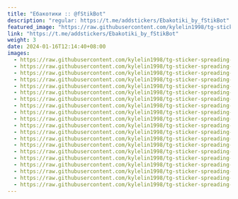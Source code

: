 ```yaml
---
title: "Ебакотики :: @fStikBot"
description: "regular: https://t.me/addstickers/Ebakotiki_by_fStikBot"
featured_image: "https://raw.githubusercontent.com/kylelin1998/tg-sticker-spreading-worldwide-images/main/img/1469fd5d-1057-4375-aa63-2d74c004b7af.jpg"
link: "https://t.me/addstickers/Ebakotiki_by_fStikBot"
weight: 3
date: 2024-01-16T12:14:40+08:00
images:
  - https://raw.githubusercontent.com/kylelin1998/tg-sticker-spreading-worldwide-images/main/img/1469fd5d-1057-4375-aa63-2d74c004b7af.jpg
  - https://raw.githubusercontent.com/kylelin1998/tg-sticker-spreading-worldwide-images/main/img/d51799c9-8019-4750-893b-8200b62e648c.jpg
  - https://raw.githubusercontent.com/kylelin1998/tg-sticker-spreading-worldwide-images/main/img/45299ba2-2b01-4b46-a62f-224ff744b2d5.jpg
  - https://raw.githubusercontent.com/kylelin1998/tg-sticker-spreading-worldwide-images/main/img/fab89a4e-9631-4dc8-9c8b-ed14fc5fe407.jpg
  - https://raw.githubusercontent.com/kylelin1998/tg-sticker-spreading-worldwide-images/main/img/37b57f87-434d-4e88-bdbb-1636dc630f59.jpg
  - https://raw.githubusercontent.com/kylelin1998/tg-sticker-spreading-worldwide-images/main/img/db4588e3-855a-4262-b9ad-bca4b1312d36.jpg
  - https://raw.githubusercontent.com/kylelin1998/tg-sticker-spreading-worldwide-images/main/img/57b7bbcd-be8b-4d81-8852-db7f36c41711.jpg
  - https://raw.githubusercontent.com/kylelin1998/tg-sticker-spreading-worldwide-images/main/img/73301639-5626-4a3c-84c7-d38e23ba6b3f.jpg
  - https://raw.githubusercontent.com/kylelin1998/tg-sticker-spreading-worldwide-images/main/img/3cf0c1fe-7263-461c-a6e2-7d4a7e699f14.jpg
  - https://raw.githubusercontent.com/kylelin1998/tg-sticker-spreading-worldwide-images/main/img/c42c5200-dd03-4925-b1c8-3a8998498724.jpg
  - https://raw.githubusercontent.com/kylelin1998/tg-sticker-spreading-worldwide-images/main/img/c1d6316b-ced7-4e76-a693-d6fc3a2254f5.jpg
  - https://raw.githubusercontent.com/kylelin1998/tg-sticker-spreading-worldwide-images/main/img/b988db9c-58e7-4cce-a8db-ab45edb9d35d.jpg
  - https://raw.githubusercontent.com/kylelin1998/tg-sticker-spreading-worldwide-images/main/img/0ccd094c-ba38-40c2-9c54-1bb36b8c0dec.jpg
  - https://raw.githubusercontent.com/kylelin1998/tg-sticker-spreading-worldwide-images/main/img/0f8eeee0-54b4-473c-a4d8-a4ed81b196a0.jpg
  - https://raw.githubusercontent.com/kylelin1998/tg-sticker-spreading-worldwide-images/main/img/b45c0066-77da-4f14-b08f-e44103dc4847.jpg
  - https://raw.githubusercontent.com/kylelin1998/tg-sticker-spreading-worldwide-images/main/img/8f8db63d-a31e-4a46-9661-1bd665026f57.jpg
  - https://raw.githubusercontent.com/kylelin1998/tg-sticker-spreading-worldwide-images/main/img/ddd782a5-491e-412c-83fa-3f9082766542.jpg
  - https://raw.githubusercontent.com/kylelin1998/tg-sticker-spreading-worldwide-images/main/img/4b89c05a-340e-4fad-85ab-dd53a1a1cdb8.jpg
  - https://raw.githubusercontent.com/kylelin1998/tg-sticker-spreading-worldwide-images/main/img/df658095-f934-40f9-af26-a83e1daf4262.jpg
  - https://raw.githubusercontent.com/kylelin1998/tg-sticker-spreading-worldwide-images/main/img/a429713c-8d4a-4a7a-9cbf-90a350c666bb.jpg
---
```

